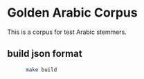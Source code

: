 # Golden Arabic Corpus
This is a corpus for test Arabic stemmers.



## build json format

``` sh 
      make build
```

